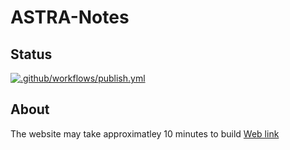 # ASTRA-Notes
## Status
[![.github/workflows/publish.yml](https://github.com/jackrschumacher/ASTRA-Notes/actions/workflows/publish.yml/badge.svg)](https://github.com/jackrschumacher/ASTRA-Notes/actions/workflows/publish.yml)
## About
The website may take approximatley 10 minutes to build
[Web link](https://jackrschumacher.github.io/ASTRA-Notes)


